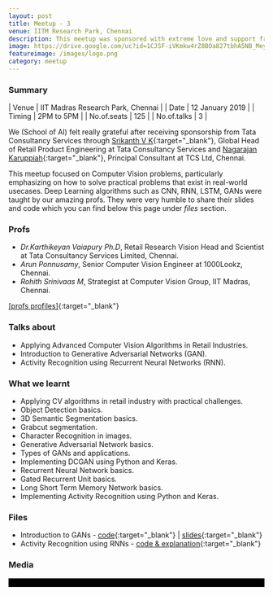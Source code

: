 ```yaml
---
layout: post
title: Meetup - 3
venue: IITM Research Park, Chennai
description: This meetup was sponsored with extreme love and support from Tata Consultancy Services, Chennai with focus on Computer Vision and Deep Learning algorithms.
image: https://drive.google.com/uc?id=1CJSF-iVKmkw4rZ8BOa827tbhA5NB_Mey
featureimage: /images/logo.png
category: meetup
---
```


### Summary 

| Venue       | IIT Madras Research Park, Chennai |
| Date        | 12 January 2019                   |
| Timing      | 2PM to 5PM                        |
| No.of.seats | 125                               |
| No.of.talks | 3                                 |

We (School of AI) felt really grateful after receiving sponsorship from Tata Consultancy Services through [Srikanth V K](https://www.linkedin.com/in/srikanth-v-k-6363a111/){:target="_blank"}, Global Head of Retail Product Engineering at Tata Consultancy Services and [Nagarajan Karuppiah](https://www.linkedin.com/in/nagarajank/){:target="_blank"}, Principal Consultant at TCS Ltd, Chennai.

This meetup focused on Computer Vision problems, particularly emphasizing on how to solve practical problems that exist in real-world usecases. Deep Learning algorithms such as CNN, RNN, LSTM, GANs were taught by our amazing profs. They were very humble to share their slides and code which you can find below this page under *files* section.

### Profs

* *Dr.Karthikeyan Vaiapury Ph.D*, Retail Research Vision Head and Scientist at Tata Consultancy Services Limited, Chennai.
* *Arun Ponnusamy*, Senior Computer Vision Engineer at 1000Lookz, Chennai.
* *Rohith Srinivaas M*, Strategist at Computer Vision Group, IIT Madras, Chennai.

[[profs profiles]](https://chnsoai.github.io/profs/){:target="_blank"}

### Talks about
* Applying Advanced Computer Vision Algorithms in Retail Industries.
* Introduction to Generative Adversarial Networks (GAN).
* Activity Recognition using Recurrent Neural Networks (RNN).

### What we learnt
* Applying CV algorithms in retail industry with practical challenges.
* Object Detection basics.
* 3D Semantic Segmentation basics.
* Grabcut segmentation.
* Character Recognition in images.
* Generative Adversarial Network basics.
* Types of GANs and applications.
* Implementing DCGAN using Python and Keras.
* Recurrent Neural Network basics.
* Gated Recurrent Unit basics.
* Long Short Term Memory Network basics.
* Implementing Activity Recognition using Python and Keras.

### Files

* Introduction to GANs - [code](https://www.kaggle.com/arunponnusamy/generating-handwritten-digits-with-dcgan){:target="_blank"} \| [slides](https://www.slideshare.net/ArunPonnusamy2/introduction-to-generative-adversarial-networks-gan-127865613){:target="_blank"}
* Activity Recognition using RNNs - [code & explanation](https://colab.research.google.com/drive/16Z66PhMGnv6G5fF41h17CrQ7zvU6EYQP?authuser=0){:target="_blank"}

### Media

<script src="https://cdn.jsdelivr.net/npm/publicalbum@latest/dist/pa-embed-player.min.js" async></script>
<div style="width: 100%; background-color: black;">
	<div class="pa-embed-player google-player"
	  data-link="https://photos.app.goo.gl/RwZiqt723U1a3r7w9"
	  data-title="meetup #3"
	  data-description="15 new photos · Album by Gogul Ilango">
	  <img data-src="https://lh3.googleusercontent.com/n3gK8U6d5Q00eT07c01TGk0KiriKMreuiCUA2Pib-CijGy-ouwhHs2nO8fDhLwncK5erj1uXRhn7hc3i42gB2E0J9HGhi81PFgV4_jVnmzoqnIXidMnZ-adV-xHd6u2nmIVY_7uGEQ=w1920-h1080" src="" alt="" />
	  <img data-src="https://lh3.googleusercontent.com/0g5Z_jrmh_6hJXEzdZlx7xGA4hy0HuEVM0vQysfF1rwHG2TvQ7KMCXkondFUWSRztAbyiwoyIs7j4EHH6wm7L-UU7azWA-BgOKtKAx1MFIoTUv7WnSE7_Wi50FBe2RD37kbUmkr2GA=w1920-h1080" src="" alt="" />
	  <img data-src="https://lh3.googleusercontent.com/tDHx3mZTUobViHqDDBXY6XAWn5F_vGSgypy-0Z_7eTpWbaOWQT7DxTGSDVzmqk1qxZaPeAvvxtJijbMYWph4fyag6ZwejM37EFP9UyBGAp_Hfl7X7AqtPWA1NXEIqLI7kBldhdWH3g=w1920-h1080" src="" alt="" />
	  <img data-src="https://lh3.googleusercontent.com/OJ4ydJ3kE6lq8MYAzHIAKqV1Jlc7FhHPD-kbzwkkYFWMV9huYjW2n5YwRMDcMyIFJlEjPq8GQJMgD5pgI0YDbrsaU5tv5V3pN9gbI5LeAQZHGYNiExyTfzeT-FD9WMTIpGOiRXe-Aw=w1920-h1080" src="" alt="" />
	  <img data-src="https://lh3.googleusercontent.com/nTSMbJ9FvZ-Y-enwPBhIr4OQKKSuqYNmWmR8SCLX6kb20AlAjKMp0dDHyJ978AhxW6iOyKasR84tgjQ3sTORmGKkck5BlYN2IqhM052ECf4JQy9cWHN5rmYF7YXMTa-WUK8wRIaEpw=w1920-h1080" src="" alt="" />
	  <img data-src="https://lh3.googleusercontent.com/Y6lGWgsLPwVHn-BCIIb5__mcSGP9GoopMsUSYFpLOwZ1nBbxf2cyx8MmHV7arKRvwsUrALi3hkr1XqKwdfmkZJBPZNi6piMbS9K-fmtHXzf26KsM_0gTGPSAxO8GsQkLRATb0f7E-w=w1920-h1080" src="" alt="" />
	  <img data-src="https://lh3.googleusercontent.com/M13oVqfvowPmA1FEzauZxqzsR78aiobFWZ7HVSjYsoCVDh00sN_CuyT7wzbe-JhLxn2-2eMX9iSirqmILJaqVbshTy-FhMsFcKpwLGbfjWBSHd7wnLWzCFfk6zNG7qyiqbsXaNM7Wg=w1920-h1080" src="" alt="" />
	  <img data-src="https://lh3.googleusercontent.com/qGoASE6Jnp_W9stqgVuTSgziTop3bcpzL_bpQXHetOFCIroWD8y3CzaOqyzZzMxOIxkYt6jjvTmPv1os4cTlTc2n3SgC7SmWO0G90GDwcwbdnr33-lXb19pJj_mq_Hpjyt8GW14unQ=w1920-h1080" src="" alt="" />
	  <img data-src="https://lh3.googleusercontent.com/Uv8b8Cz1BqYynkJRLl48EDqY2VNM6PeZGSIZoGGFebdseLqIG8VMV40pEAoOyid1dAYph6NkCEM9d9KU8WL0QVu3Eua-I1g0XF0A-SA29VT2eVxs9WePz8fiOC3NdBauRCgw5o12iQ=w1920-h1080" src="" alt="" />
	  <img data-src="https://lh3.googleusercontent.com/UhxxeWVJhO9mo-zZg5wQUBq5B_adp4mV6EmH2lz-uRoyIN1ozGQNXp5Gy3xzHkVXqH0o-Kmo0RHmJ7Mi6e4O2lsyyH-P75AkuZIRmPlMycGSnAwz--vPWE6Qc-Ew2KWBLhf5iH6Otw=w1920-h1080" src="" alt="" />
	  <img data-src="https://lh3.googleusercontent.com/cCbDoRWv9kckYNWiEKAiFwGKfhHhD0D9Hajb7ArGv3pZ25tHwG3DtM6o_oOFZSMO1AU34uuY3q8x0Uqk5RmHo-SaY2NY65iqvVt4CCd7POBLbUpaJzIgl8ZjdB3o7GcZcCtrhMa-7Q=w1920-h1080" src="" alt="" />
	  <img data-src="https://lh3.googleusercontent.com/zTmh-Ch_1RwA5ps8d9Bp4MhuQ_whVngezO-mA9sXaqs_jtaVSqvGasxRLDrJMUZXcPaQVK8eahzeX4H7tKPaVZSJXxH7PmHF6yulZFM0uCeXOKPdUMWsJTyLv3V2LpAwvlkN9-hooA=w1920-h1080" src="" alt="" />
	  <img data-src="https://lh3.googleusercontent.com/8RKlrbd_Xa5f5deS2bJMrvf3TEiUTajDKTY2u8AfU9FRl-oDxEQN1v2H2WnNcemvt9AFug72Hq6xGzTgXDzHabFFFce050qpvYb0r_kA3WaFOveQD1xToN5K-U9t3igCkZHR2Jlkyw=w1920-h1080" src="" alt="" />
	  <img data-src="https://lh3.googleusercontent.com/kd1dA4zX_rUVuzo6wo0i3kfvoLc_LFXccwxY10KHc4uXhID8_ubHW3doCouecbga90bPaa8AxQH--IbfmhED_HnhlPejRxSMC3XlRMLnwgbu9FMdQEAuYWiMipfTyL0L6zPj19eFgg=w1920-h1080" src="" alt="" />
	  <img data-src="https://lh3.googleusercontent.com/vJ6W0FvzxRmSVdrEiLySkkxeCr5MRvNW7EdgUCGORtbHi693voxwdolnRMioP7scibXYKM6eKBlOCp89Z1Yrf0Sbz4SlCa3vPV0dhXcUVYeyOzJf5wasSKQVbm5HQ3UYrdeFq9gdhA=w1920-h1080" src="" alt="" />
	</div>
</div>
